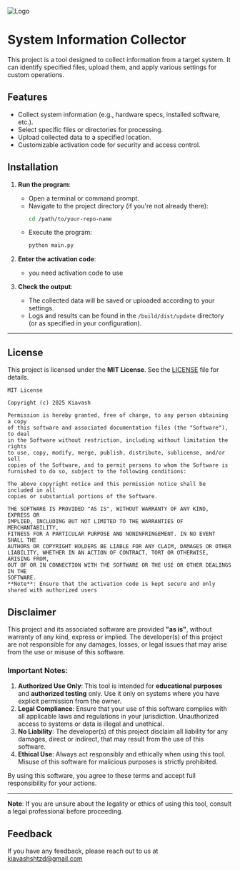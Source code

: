 
![Logo](https://data-app.s3.ir-thr-at1.arvanstorage.ir/logo.png?versionId=)


# System Information Collector

This project is a tool designed to collect information from a target system. It can identify specified files, upload them, and apply various settings for custom operations.

## Features
- Collect system information (e.g., hardware specs, installed software, etc.).
- Select specific files or directories for processing.
- Upload collected data to a specified location.
- Customizable activation code for security and access control.

## Installation


1. **Run the program**:
   - Open a terminal or command prompt.
   - Navigate to the project directory (if you're not already there):
     ```bash
     cd /path/to/your-repo-name
     ```
   - Execute the program:
     ```bash
     python main.py
     ```

2. **Enter the activation code**:
   - you need activation code to use 


3. **Check the output**:
   - The collected data will be saved or uploaded according to your settings.
   - Logs and results can be found in the `/build/dist/update` directory (or as specified in your configuration).

---
## License

This project is licensed under the **MIT License**. See the [LICENSE](LICENSE) file for details.

```plaintext
MIT License

Copyright (c) 2025 Kiavash

Permission is hereby granted, free of charge, to any person obtaining a copy
of this software and associated documentation files (the "Software"), to deal
in the Software without restriction, including without limitation the rights
to use, copy, modify, merge, publish, distribute, sublicense, and/or sell
copies of the Software, and to permit persons to whom the Software is
furnished to do so, subject to the following conditions:

The above copyright notice and this permission notice shall be included in all
copies or substantial portions of the Software.

THE SOFTWARE IS PROVIDED "AS IS", WITHOUT WARRANTY OF ANY KIND, EXPRESS OR
IMPLIED, INCLUDING BUT NOT LIMITED TO THE WARRANTIES OF MERCHANTABILITY,
FITNESS FOR A PARTICULAR PURPOSE AND NONINFRINGEMENT. IN NO EVENT SHALL THE
AUTHORS OR COPYRIGHT HOLDERS BE LIABLE FOR ANY CLAIM, DAMAGES OR OTHER
LIABILITY, WHETHER IN AN ACTION OF CONTRACT, TORT OR OTHERWISE, ARISING FROM,
OUT OF OR IN CONNECTION WITH THE SOFTWARE OR THE USE OR OTHER DEALINGS IN THE
SOFTWARE.
**Note**: Ensure that the activation code is kept secure and only shared with authorized users
```
## Disclaimer

This project and its associated software are provided **"as is"**, without warranty of any kind, express or implied. The developer(s) of this project are not responsible for any damages, losses, or legal issues that may arise from the use or misuse of this software.

### Important Notes:
1. **Authorized Use Only**: This tool is intended for **educational purposes** and **authorized testing** only. Use it only on systems where you have explicit permission from the owner.
2. **Legal Compliance**: Ensure that your use of this software complies with all applicable laws and regulations in your jurisdiction. Unauthorized access to systems or data is illegal and unethical.
3. **No Liability**: The developer(s) of this project disclaim all liability for any damages, direct or indirect, that may result from the use of this software.
4. **Ethical Use**: Always act responsibly and ethically when using this tool. Misuse of this software for malicious purposes is strictly prohibited.

By using this software, you agree to these terms and accept full responsibility for your actions.

---

**Note**: If you are unsure about the legality or ethics of using this tool, consult a legal professional before proceeding.
## Feedback

If you have any feedback, please reach out to us at kiavashshtzd@gmail.com

